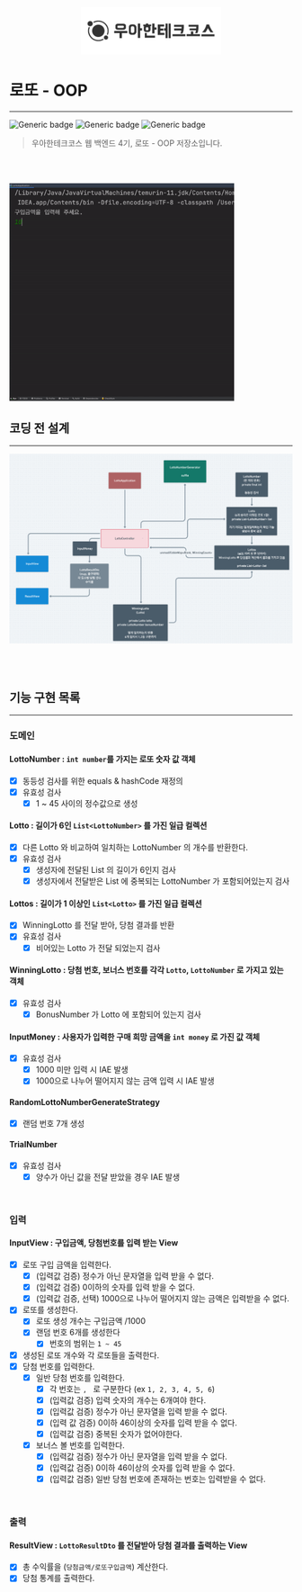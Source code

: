 <p align="center">
    <img src="./woowacourse.png" alt="우아한테크코스" width="250px">
</p>

# 로또 - OOP

---

![Generic badge](https://img.shields.io/badge/Level1-lotto-green.svg)
![Generic badge](https://img.shields.io/badge/test-31_passed-blue.svg)
![Generic badge](https://img.shields.io/badge/version-1.0.0-brightgreen.svg)

> 우아한테크코스 웹 백엔드 4기, 로또 - OOP 저장소입니다.

<br><br>

<img src="./lotto-operation.gif" alt="java-lotto-operation" width="400px">

## 코딩 전 설계

---

<img src="class diagram - 2.png" alt="lotto-operation" width="600px">

<br><br>

## 기능 구현 목록

---

### 도메인

#### LottoNumber : `int number`를 가지는 로또 숫자 값 객체

- [X] 동등성 검사를 위한 equals & hashCode 재정의
- [X] 유효성 검사
    - [X] 1 ~ 45 사이의 정수값으로 생성

#### Lotto : 길이가 6인 `List<LottoNumber>` 를 가진 일급 컬렉션

- [X] 다른 Lotto 와 비교하여 일치하는 LottoNumber 의 개수를 반환한다.
- [X] 유효성 검사
    - [X] 생성자에 전달된 List<Lotto> 의 길이가 6인지 검사
    - [X] 생성자에서 전달받은 List 에 중복되는 LottoNumber 가 포함되어있는지 검사

#### Lottos : 길이가 1 이상인 `List<Lotto>` 를 가진 일급 컬렉션

- [X] WinningLotto 를 전달 받아, 당첨 결과를 반환
- [X] 유효성 검사
    - [X] 비어있는 Lotto 가 전달 되었는지 검사

#### WinningLotto : 당첨 번호, 보너스 번호를 각각 `Lotto`, `LottoNumber` 로 가지고 있는 객체

- [X] 유효성 검사
    - [X] BonusNumber 가 Lotto 에 포함되어 있는지 검사

#### InputMoney : 사용자가 입력한 구매 희망 금액을 `int money` 로 가진 값 객체

- [X] 유효성 검사
    - [X] 1000 미만 입력 시 IAE 발생
    - [X] 1000으로 나누어 떨어지지 않는 금액 입력 시 IAE 발생

#### RandomLottoNumberGenerateStrategy

- [X] 랜덤 번호 7개 생성

#### TrialNumber

- [X] 유효성 검사
    - [X] 양수가 아닌 값을 전달 받았을 경우 IAE 발생

<br>

### 입력

#### InputView : 구입금액, 당첨번호를 입력 받는 View

- [X] 로또 구입 금액을 입력한다.
    - [X] (입력값 검증) 정수가 아닌 문자열을 입력 받을 수 없다.
    - [X] (입력값 검증) 0이하의 숫자를 입력 받을 수 없다.
    - [X] (입력값 검증, 선택) 1000으로 나누어 떨어지지 않는 금액은 입력받을 수 없다.
- [X] 로또를 생성한다.
    - [X] 로또 생성 개수는 구입금액 /1000
    - [X] 랜덤 번호 6개를 생성한다
        - [X] 번호의 범위는 `1 ~ 45`
- [X] 생성된 로또 개수와 각 로또들을 출력한다.
- [X] 당첨 번호를 입력한다.
    - [X] 일반 당첨 번호를 입력한다.
        - [X] 각 번호는 `, ` 로 구분한다 (ex `1, 2, 3, 4, 5, 6`)
        - [X] (입력값 검증) 입력 숫자의 개수는 6개여야 한다.
        - [X] (입력값 검증) 정수가 아닌 문자열을 입력 받을 수 없다.
        - [X] (입력 값 검증) 0이하 46이상의 숫자를 입력 받을 수 없다.
        - [X] (입력값 검증) 중복된 숫자가 없어야한다.
    - [X] 보너스 볼 번호를 입력한다.
        - [X] (입력값 검증) 정수가 아닌 문자열을 입력 받을 수 없다.
        - [X] (입력값 검증) 0이하 46이상의 숫자를 입력 받을 수 없다.
        - [X] (입력값 검증) 일반 당첨 번호에 존재하는 번호는 입력받을 수 없다.

<br>

### 출력

#### ResultView : `LottoResultDto` 를 전달받아 당첨 결과를 출력하는 View

- [X] 총 수익률을 (`당첨금액/로또구입금액`) 계산한다.
- [X] 당첨 통계를 출력한다.

<br><br>

